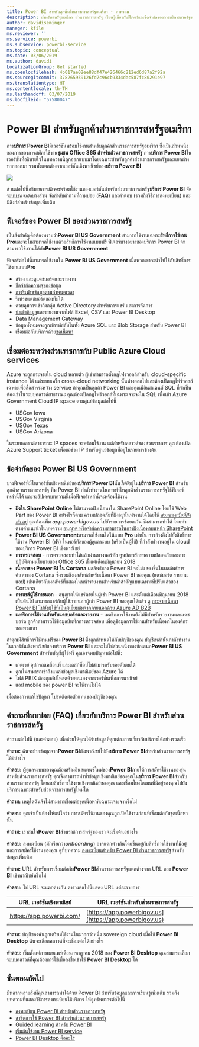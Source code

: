 ```yaml
---
title: Power BI สำหรับลูกค้าส่วนราชการสหรัฐอเมริกา - ภาพรวม
description: สำหรับสหรัฐอเมริกา ส่วนราชการสหรัฐ เรียนรู้เกี่ยวกับฟีเจอร์และขีดจำกัดของการบริการภาครัฐของ Power BI
author: davidiseminger
manager: kfile
ms.reviewer: ''
ms.service: powerbi
ms.subservice: powerbi-service
ms.topic: conceptual
ms.date: 03/06/2019
ms.author: davidi
LocalizationGroup: Get started
ms.openlocfilehash: 4b017ae02ee88df47e426466c212ed6d87a2f92a
ms.sourcegitcommit: 378265939126fd7c96cb9334dac587fc80291e97
ms.translationtype: HT
ms.contentlocale: th-TH
ms.lasthandoff: 03/07/2019
ms.locfileid: "57580047"
---
```

# <a name="power-bi-for-us-government-customers"></a>Power BI สำหรับลูกค้าส่วนราชการสหรัฐอเมริกา
การ**บริการ Power BI**มีเวอร์ชันพร้อมใช้งานสำหรับลูกค้าส่วนราชการสหรัฐอเมริกา ซึ่งเป็นส่วนหนึ่งของการของการสมัครใช้งาน**ชุมชน Office 365 สำหรับส่วนราชการสหรัฐ** การ**บริการ Power BI**ในเวอร์ชันที่อธิบายไว้ในบทความนี้ถูกออกแบบมาโดยเฉพาะสำหรับลูกค้าส่วนราชการสหรัฐและแยกต่างหากออกมา รวมทั้งแตกต่างจากเวอร์ชันเชิงพาณิชย์ของ**บริการ Power BI**

![](media/service-govus-overview/service_usgov_overview-1.png)

ส่วนต่อไปนี้อธิบายการ*ฟีเจอร์*พร้อมใช้งานของเวอร์ชันสำหรับส่วนราชการสหรัฐ**บริการ Power BI** จัดระบบ*ข้อจำกัด*บางส่วน จัดลำดับคำถามที่ถามบ่อย (**FAQ**) และคำตอบ (รวมถึงวิธีการลงทะเบียน) และมีลิงก์สำหรับข้อมูลเพิ่มเติม

## <a name="features-of-power-bi-us-government"></a>ฟีเจอร์ของ Power BI ของส่วนราชการสหรัฐ
เป็นสิ่งสำคัญคือต้องทราบว่า**Power BI US Government** สามารถใช้งานเฉพาะ**สิทธิ์การใช้งาน Pro**และจะไมสามารถใช้งานด้วยสิทธิ์การใช้งานแบบฟรี ฟีเจอร์บางอย่างของบริการ Power BI จะสามารถใช้งาานได้กับ**Power BI US Government**

ฟีเจอร์ต่อไปนี้สามารถใช้งานใน **Power BI US Government** เมื่อพวกเขาจะนำไปใช้กับสิทธิ์การใช้งานแบบ**Pro**

* สร้าง และดูแดชบอร์ดและรายงาน
* [ขีดจำกัดความจุของข้อมูล](service-admin-manage-your-data-storage-in-power-bi.md)
* [การรีเฟรชข้อมูลตามกำหนดเวลา](refresh-data.md)
* รีเฟรชแดชบอร์ดของทีมได้
* ควบคุมการเข้าถึงกลุ่ม Active Directory สำหรับการแชร์ และการจัดการ
* [นำเข้าข้อมูล](service-get-data.md)และรายงานจากไฟล์ Excel, CSV และ Power BI Desktop
* Data Management Gateway
* ข้อมูลทั้งหมดจะถูกเข้ารหัสลับในทั้ง Azure SQL และ Blob Storage สำหรับ Power BI
* เชื่อมต่อกับบริการด้วย[ชุดเนื้อหา](service-connect-to-services.md)

## <a name="connectivity-between-government-and-public-azure-cloud-services"></a>เชื่อมต่อระหว่างส่วนราชการกับ Public Azure Cloud services 

Azure จะถูกกระจายใน cloud หลายตัว ผู้เช่าสามารถตั้งกฎไฟรวอลล์สำหรับ cloud-specific instance ได้ แต่ระบบเครือ cross-cloud networking นั้นต่างออกไปและต้องเปิดกฎไฟร์วอลล์เฉพาะเพื่อสื่อสารระหว่าง service ถ้าคุณเป็นลูกค้า Power BI และคุณมีอินสแตนซ์ SQL ที่จำเป็นต้องเข้าในระบบคลาวด์สาธารณะ คุณต้องเปิดกฎไฟร์วอลล์ที่เฉพาะเจาะจงใน SQL เพื่่อเข้า Azure Government Cloud IP space ตามศูนย์ข้อมูลต่อไปนี้

* USGov Iowa
* USGov Virginia
* USGov Texas
* USGov Arizona

ในระบบคลาวด์สาธารณะ IP spaces จะพร้อมใช้งาน แต่สำหรับคลาวด์ของส่วนราชการ คุณต้องเปิด Azure Support ticket เพื่อขอช่วง IP สำหรับศูนย์ข้อมูลที่อยู่ในรายการข้างต้น 


## <a name="limitations-of-power-bi-us-government"></a>ข้อจำกัดของ Power BI US Government
บางฟีเจอร์ที่มีในเวอร์ชันเชิงพาณิชย์ของ**บริการ Power BI**นั้น*ไม่มี*อยู่ใน**บริการ Power BI** สำหรับลูกค้าส่วนราชการสหรัฐ ทีม Power BI กำลังทำงานในการทำใหลูกค้าส่วนราชการสหรัฐใช้ฟีเจอร์เหล่านี้ได้ และจะอัปเดตบทความนี้เมื่อฟีเจอร์เหล่านี้จะพร้อมใช้งาน

* **ฝังใน SharePoint Online** ไม่สามารถฝังเนื้อหาใน SharePoint Online โดยใช้ Web Part ของ Power BI อย่างไรก็ตาม ความปลอดภัยที่ฝังอยู่นั้นทำงานได้โดยใช้ [*ส่วนของเว็บที่ฝังตัว* อยู่](https://docs.microsoft.com/power-bi/service-embed-secure) คุณต้องเพิ่ม *app.powerbigov.us* ไปยังรายการข้อยกเว้น ซึ่งสามารถทำได้ โดยทำตามคำแนะนำในบทความ [อนุญาต หรือจำกัดความสามารถในการฝังเนื้อหาบนหน้า SharePoint](https://support.office.com/article/allow-or-restrict-the-ability-to-embed-content-on-sharepoint-pages-e7baf83f-09d0-4bd1-9058-4aa483ee137b)
* **Power BI US Government**สามารถใช้งานไดใน้แบบ **Pro** เท่านั้น การอ้างอิงไปยังสิทธิ์การใช้งาน Power BI (ฟรี) ในพอร์ทัลของผู้ดูแลระบบ (หรือเป็นผู้ใช้) ที่กำลังทำงานอยู่ใน cloud ของบริการ Power BI เชิงพาณิชย์
* **การตรวจสอบ** - การตรวจสอบทำได้แล้วผ่านทางพอร์ทัล ศูนย์การรักษาความปลอดภัยและการปฏิบัติตามนโยบายของ Office 365 ตั้งแต่เดือนมิถุนายน 2018
* **เนื้อหาของ Power BI ใน Cortana** ผลลัพธ์ของ Power BI จะไม่แสดงขึ้นในผลลัพธ์การค้นหาของ Cortana ซึ่งรวมถึงผลลัพธ์สำหรับเนื้อหา Power BI ของคุณ (แดชบอร์ด รายงาน แอป) เช่นเดียวกับผลลัพธ์ที่แสดงในหน้ารายงานสำหรับคำสำคัญแบบเฉพาะที่ปรับแล้วของ Cortana
* **การแชร์ผู้ใช้ภายนอก** - อนุญาตให้แชร์ภายในผู้เช่า Power BI และตั้งแต่เดือนมิถุนายน 2018 เป็นต้นไป สามารถแชร์กับผู้ใช้ภายนอกผู้เช่า Power BI ของคุณได้แล้ว ดู [กระจายเนื้อหา Power BI ไปยังผู้ใช้ที่เป็นผู้เยี่ยมชมจากภายนอกด้วย Azure AD B2B](service-admin-azure-ad-b2b.md)
* **เมตริกการใช้งานสำหรับแดชบอร์ดและรายงาน** - เมตริกการใช้งานยังไม่มีสำหรับรายงานและแดชบอร์ด ลูกค้าสามารถใช้ข้อมูลบันทึกการตรวจสอบ เพื่อดูข้อมูลการใช้งานสำหรับเนื้อหาในองค์กรของพวกเขา

ถ้าคุณมีสิทธิ์การใช้งานฟรีของ **Power BI** ซึ่งถูกกำหนดให้กับบัญชีของคุณ บัญชีเหล่านั้นกำลังทำงานในเวอร์ชันเชิงพาณิชย์ของบริการ **Power BI** และจะไม่ใช่ส่วนหนึ่งของข้อเสนอ**Power BI US Government** สำหรับบัญชีผู้ใช้ฟรี คุณอาจพบปัญหาต่อไปนี้:

* เกตเวย์ อุปกรณ์เคลื่อนที่ และเดสก์ท็อปไม่สามารถรับรองตัวตนได้
* คุณไม่สามารถเข้าถึงแหล่งข้อมูลเชิงพาณิชย์ของ Azure ได้
* ไฟล์ PBIX ต้องถูกอัปโหลดด้วยตนเองจากเวอร์ชั่นเพื่อการพาณิชย์
* แอป mobile ของ power BI จะใช้งานไม่ได้

เมื่อต้องการแก้ไขปัญหา โปรดติดต่อตัวแทนของบัญชีของคุณ

## <a name="frequently-asked-questions-faq-for-the-us-government-version-of-the-power-bi-service"></a>คำถามที่พบบ่อย (FAQ) เกี่ยวกับบริการ Power BI สำหรับส่วนราชการสหรัฐ
คำถามต่อไปนี้ (และคำตอบ) เพื่อช่วยให้คุณได้รับข้อมูลที่คุณต้องการเกี่ยวกับบริการได้อย่างรวดเร็ว

**คำถาม:** ฉันจะย้ายข้อมูลจาก**Power BI**เชิงพาณิชย์ไปยัง**บริการ Power BI**สำหรับส่วนราชการสหรัฐได้อย่างไร

**คำตอบ:** ผู้ดูแลระบบของคุณต้องสร้างอินสแตนซ์ใหม่ของ**Power BI**ภายใต้การสมัครใช้งานของรุ่นสำหรับส่วนราชการสหรัฐ คุณจึงสามารถทำซ้ำข้อมูลเชิงพาณิชย์ของคุณใน**บริการ Power BI**สำหรับส่วนราชการสหรัฐ โดยลบสิทธิ์การใช้งานเชิงพาณิชย์ของคุณ และเชื่อมโยงโดเมนที่มีอยู่ของคุณไปยังบริการเฉพาะสำหรับส่วนราชการสหรัฐใหม่ได้

**คำถาม:** เหตุใดฉันจึงไม่สามารถเชื่อมต่อชุดเนื้อหาที่เฉพาะเจาะจงหรือไม่

**คำตอบ:** คุณจำเป็นต้องให้แน่ใจว่า การสมัครใช้งานของคุณถูกเปิดใช้งานก่อนที่เชื่อมต่อกับชุดเนื้อหานั้น

**คำถาม:** เราสนใจ**Power BI**ส่วนราชการสหรัฐของเรา จะเริ่มต้นอย่างไร

**คำตอบ:** ลงทะเบียน (มักเรียกว่า*onboarding*) อาจแตกต่างกันโดยขึ้นอยู่กับสิทธิ์การใช้งานที่มีอยู่และการสมัครใช้งานของคุณ ดูที่บทความ [ลงทะเบียนสำหรับ Power BI ส่วนราชการสหรัฐ](service-govus-signup.md)สำหรับข้อมูลเพิ่มเติม

**คำถาม:** URL สำหรับการเชื่อมต่อกับ**Power BI**ส่วนราชการสหรัฐแตกต่างจาก URL ของ **Power BI** เชิงพาณิชย์หรือไม่

**คำตอบ:** ใช่ URL จะแตกต่างกัน ตารางต่อไปนี้แสดง URL แต่ละรายการ

| URL เวอร์ชันเชิงพาณิชย์ | URL เวอร์ชันสำหรับส่วนราชการสหรัฐ |
| --- | --- |
| https://app.powerbi.com/ |[https://app.powerbigov.us](https://app.powerbigov.us) |

**คำถาม:** บัญชีของฉันถูกเตรียมใช้งานในมากกว่าหนึ่ง sovereign cloud เมื่อใช้ **Power BI Desktop** ฉันจะเลือกคลาวด์ที่จะเชื่อมต่อได้อย่างไร

**คำตอบ:** เริ่มตั้งแต่การเผยแพร่เดือนกรกฎาคม 2018 ของ **Power BI Desktop** คุณสามารถเลือกระบบคลาวด์ที่คุณต้องการใช้เมื่อลงชื่อเข้าใช้ **Power BI Desktop** ได้


## <a name="next-steps"></a>ขั้นตอนถัดไป
มีหลากหลายสิ่งที่คุณสามารถทำได้ด้วย Power BI สำหรับข้อมูลและการเรียนรู้เพิ่มเติม รวมถึงบทความที่แสดงวิธีการลงทะเบียนใช้บริการ ให้ดูทรัพยากรต่อไปนี้

* [ลงทะเบียน Power BI สำหรับส่วนราชการสหรัฐ](service-govus-signup.md)
* <a href="https://channel9.msdn.com/Blogs/Azure/Cognitive-Services-HDInsight-and-Power-BI-on-Azure-Government">สาธิตการใช้ Power BI สำหรับส่วนราชการสหรัฐ</a>
* [Guided learning สำหรับ Power BI](guided-learning/gettingstarted.yml?tutorial-step=1)
* [เริ่มต้นใช้งาน Power BI service](service-get-started.md)
* [Power BI Desktop คืออะไร](desktop-what-is-desktop.md)

